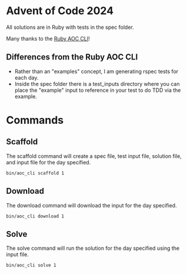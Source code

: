 # Advent of Code 2024

All solutions are in Ruby with tests in the spec folder.

Many thanks to the [Ruby AOC CLI](https://github.com/egiurleo/advent_of_code_cli)!

## Differences from the Ruby AOC CLI
- Rather than an "examples" concept, I am generating rspec tests for each day. 
- Inside the spec folder there is a test_inputs directory where you can place the "example" input to reference in your test to do TDD via the example.

# Commands

## Scaffold
The scaffold command will create a spec file, test input file, solution file, and input file for the day specified.
```
bin/aoc_cli scaffold 1
```

## Download
The download command will download the input for the day specified.
```
bin/aoc_cli download 1
```

## Solve
The solve command will run the solution for the day specified using the input file.
```
bin/aoc_cli solve 1
```



